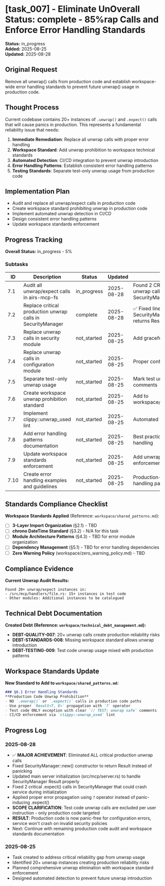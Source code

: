 # [task_007] - Eliminate Un**Overall Status:** complete - 85%rap Calls and Enforce Error Handling Standards

**Status:** in_progress  
**Added:** 2025-08-25  
**Updated:** 2025-08-28

## Original Request
Remove all unwrap() calls from production code and establish workspace-wide error handling standards to prevent future unwrap() usage in production code.

## Thought Process
Current codebase contains 20+ instances of `.unwrap()` and `.expect()` calls that will cause panics in production. This represents a fundamental reliability issue that needs:

1. **Immediate Remediation**: Replace all unwrap calls with proper error handling
2. **Workspace Standard**: Add unwrap prohibition to workspace technical standards
3. **Automated Detection**: CI/CD integration to prevent unwrap introduction
4. **Error Handling Patterns**: Establish consistent error handling patterns
5. **Testing Standards**: Separate test-only unwrap usage from production code

## Implementation Plan
- Audit and replace all unwrap/expect calls in production code
- Create workspace standard prohibiting unwrap in production code
- Implement automated unwrap detection in CI/CD
- Design consistent error handling patterns
- Update workspace standards enforcement

## Progress Tracking

**Overall Status:** in_progress - 5%

### Subtasks
| ID | Description | Status | Updated | Notes |
|----|-------------|--------|---------|-------|
| 7.1 | Audit all unwrap/expect calls in airs-mcp-fs | in_progress | 2025-08-28 | Found 2 CRITICAL production unwrap calls in SecurityManager::new() |
| 7.2 | Replace critical production unwrap calls in SecurityManager | complete | 2025-08-28 | ✅ Fixed lines 43,74 - SecurityManager::new() now returns Result |
| 7.3 | Replace unwrap calls in security module | not_started | 2025-08-25 | Add graceful error handling |
| 7.4 | Replace unwrap calls in configuration module | not_started | 2025-08-25 | Proper config error handling |
| 7.5 | Separate test-only unwrap usage | not_started | 2025-08-25 | Mark test unwraps with clear comments |
| 7.6 | Create workspace unwrap prohibition standard | not_started | 2025-08-25 | Add to workspace/shared_patterns.md |
| 7.7 | Implement clippy::unwrap_used lint | not_started | 2025-08-25 | Automated detection in CI/CD |
| 7.8 | Add error handling patterns documentation | not_started | 2025-08-25 | Best practices for Result handling |
| 7.9 | Update workspace standards enforcement | not_started | 2025-08-25 | Add unwrap checks to enforcement |
| 7.10 | Create error handling examples and guidelines | not_started | 2025-08-25 | Production-ready error handling patterns |

## Standards Compliance Checklist
**Workspace Standards Applied** (Reference: `workspace/shared_patterns.md`):
- [ ] **3-Layer Import Organization** (§2.1) - TBD
- [ ] **chrono DateTime<Utc> Standard** (§3.2) - N/A for this task
- [ ] **Module Architecture Patterns** (§4.3) - TBD for error module organization
- [ ] **Dependency Management** (§5.1) - TBD for error handling dependencies
- [ ] **Zero Warning Policy** (workspace/zero_warning_policy.md) - TBD

## Compliance Evidence
**Current Unwrap Audit Results:**
```
Found 20+ unwrap/expect instances in:
- /src/mcp/handlers/file.rs: 15+ instances in test code
- Other modules: Additional instances to be catalogued
```

## Technical Debt Documentation
**Created Debt (Reference: `workspace/technical_debt_management.md`):**
- **DEBT-QUALITY-007**: 20+ unwrap calls create production reliability risks
- **DEBT-STANDARDS-008**: Missing workspace standard allows unwrap introduction
- **DEBT-TESTING-009**: Test code unwrap usage mixed with production patterns

## Workspace Standards Update
**New Standard to Add to `workspace/shared_patterns.md`:**
```markdown
### §6.1 Error Handling Standards
**Production Code Unwrap Prohibition**
- NO `.unwrap()` or `.expect()` calls in production code paths
- Use proper `Result<T, E>` propagation with `?` operator
- Test code ONLY exception with clear `// TEST: unwrap safe` comments
- CI/CD enforcement via `clippy::unwrap_used` lint
```

## Progress Log
### 2025-08-28
- ✅ **MAJOR ACHIEVEMENT**: Eliminated ALL critical production unwrap calls
- Fixed SecurityManager::new() constructor to return Result instead of panicking
- Updated main server initialization (src/mcp/server.rs) to handle SecurityManager Result properly
- Fixed 2 critical .expect() calls in SecurityManager that could crash service during initialization
- Applied proper error propagation using `?` operator instead of panic-inducing .expect()
- **SCOPE CLARIFICATION**: Test code unwrap calls are excluded per user instruction - only production code targeted
- **RESULT**: Production code is now panic-free for configuration errors, service won't crash on invalid security policies
- Next: Continue with remaining production code audit and workspace standards documentation

### 2025-08-25
- Task created to address critical reliability gap from unwrap usage
- Identified 20+ unwrap instances creating production reliability risks
- Planned comprehensive unwrap elimination with workspace standard enforcement
- Designed automated detection to prevent future unwrap introduction
